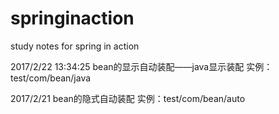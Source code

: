 # springinaction
 study notes for spring in action



2017/2/22  13:34:25
bean的显示自动装配——java显示装配
实例：test/com/bean/java


2017/2/21
bean的隐式自动装配
实例：test/com/bean/auto

